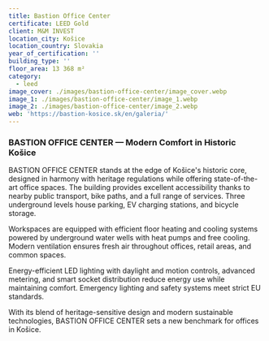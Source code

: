 ```yaml
---
title: Bastion Office Center
certificate: LEED Gold
client: M&M INVEST
location_city: Košice
location_country: Slovakia
year_of_certification: ''
building_type: ''
floor_area: 13 368 m²
category:
  - leed
image_cover: ./images/bastion-office-center/image_cover.webp
image_1: ./images/bastion-office-center/image_1.webp
image_2: ./images/bastion-office-center/image_2.webp
web: 'https://bastion-kosice.sk/en/galeria/'
---
```


### BASTION OFFICE CENTER — Modern Comfort in Historic Košice

BASTION OFFICE CENTER stands at the edge of Košice's historic core, designed in harmony with heritage regulations while offering state-of-the-art office spaces. The building provides excellent accessibility thanks to nearby public transport, bike paths, and a full range of services. Three underground levels house parking, EV charging stations, and bicycle storage.

Workspaces are equipped with efficient floor heating and cooling systems powered by underground water wells with heat pumps and free cooling. Modern ventilation ensures fresh air throughout offices, retail areas, and common spaces.

Energy-efficient LED lighting with daylight and motion controls, advanced metering, and smart socket distribution reduce energy use while maintaining comfort. Emergency lighting and safety systems meet strict EU standards.

With its blend of heritage-sensitive design and modern sustainable technologies, BASTION OFFICE CENTER sets a new benchmark for offices in Košice.
